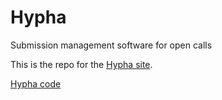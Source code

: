 # Hypha

Submission management software for open calls

This is the repo for the [Hypha site](https://www.hypha.app/).

[Hypha code](https://github.com/OpenTechFund/hypha)
